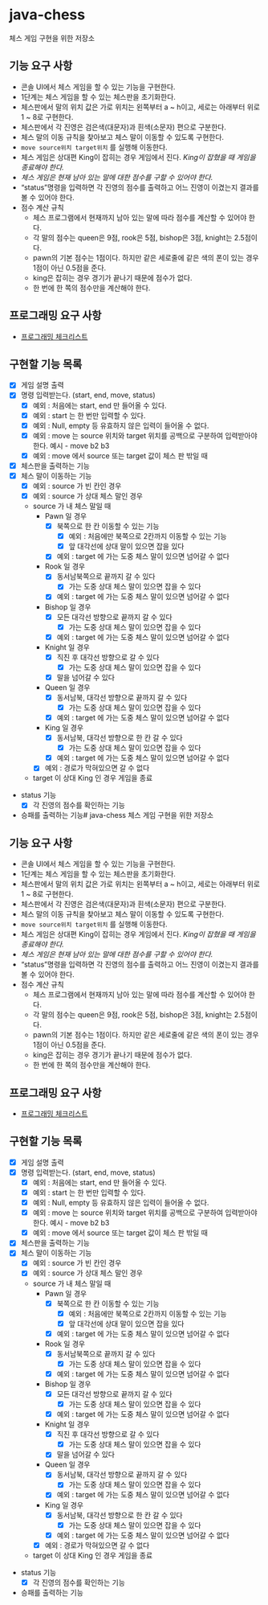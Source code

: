 # java-chess
체스 게임 구현을 위한 저장소
## 기능 요구 사항
* 콘솔 UI에서 체스 게임을 할 수 있는 기능을 구현한다.
* 1단계는 체스 게임을 할 수 있는 체스판을 초기화한다.
* 체스판에서 말의 위치 값은 가로 위치는 왼쪽부터 a ~ h이고, 세로는 아래부터 위로 1 ~ 8로 구현한다.
* 체스판에서 각 진영은 검은색(대문자)과 흰색(소문자) 편으로 구분한다.
* 체스 말의 이동 규칙을 찾아보고 체스 말이 이동할 수 있도록 구현한다.
* `move source위치 target위치` 를 실행해 이동한다.
* 체스 게임은 상대편 King이 잡히는 경우 게임에서 진다. *King이 잡혔을 때 게임을 종료해야 한다.*
* *체스 게임은 현재 남아 있는 말에 대한 점수를 구할 수 있어야 한다.*
* “status”명령을 입력하면 각 진영의 점수를 출력하고 어느 진영이 이겼는지 결과를 볼 수 있어야 한다.
* 점수 계산 규칙
    * 체스 프로그램에서 현재까지 남아 있는 말에 따라 점수를 계산할 수 있어야 한다.
    * 각 말의 점수는 queen은 9점, rook은 5점, bishop은 3점, knight는 2.5점이다.
    * pawn의 기본 점수는 1점이다. 하지만 같은 세로줄에 같은 색의 폰이 있는 경우 1점이 아닌 0.5점을 준다.
    * king은 잡히는 경우 경기가 끝나기 때문에 점수가 없다.
    * 한 번에 한 쪽의 점수만을 계산해야 한다.
## 프로그래밍 요구 사항
* [프로그래밍 체크리스트](https://github.com/woowacourse/woowacourse-docs/blob/master/cleancode/pr_checklist.md)
## 구현할 기능 목록
* [x] 게임 설명 출력
* [x] 명령 입력받는다. (start, end, move, status)
    * [x] 예외 : 처음에는 start, end 만 들어올 수 있다.
    * [x] 예외 : start 는 한 번만 입력할 수 있다.
    * [x] 예외 : Null, empty 등 유효하지 않은 입력이 들어올 수 없다.
    * [x] 예외 : move 는 source 위치와 target 위치를 공백으로 구분하여 입력받아야 한다. 예시 - move b2 b3
    * [x] 예외 : move 에서 source 또는 target 값이 체스 판 밖일 때
* [x] 체스판을 출력하는 기능
* [x] 체스 말이 이동하는 기능
    * [x] 예외 : source 가 빈 칸인 경우
    * [x] 예외 : source 가 상대 체스 말인 경우
    * source 가 내 체스 말일 때
        * Pawn 일 경우
            * [x] 북쪽으로 한 칸 이동할 수 있는 기능
                * [x] 예외 : 처음에만 북쪽으로 2칸까지 이동할 수 있는 기능
                * [x] 앞 대각선에 상대 말이 있으면 잡을  있다
            * [x] 예외 : target 에 가는 도중 체스 말이 있으면 넘어갈 수 없다
        * Rook 일 경우
            * [x] 동서남북쪽으로 끝까지 갈 수 있다
                * [x] 가는 도중 상대 체스 말이 있으면 잡을 수 있다
            * [x] 예외 : target 에 가는 도중 체스 말이 있으면 넘어갈 수 없다
        * Bishop 일 경우
            * [x] 모든 대각선 방향으로 끝까지 갈 수 있다
                * [x] 가는 도중 상대 체스 말이 있으면 잡을 수 있다
            * [x] 예외 : target 에 가는 도중 체스 말이 있으면 넘어갈 수 없다
        * Knight 일 경우
            * [x] 직진 후 대각선 방향으로 갈 수 있다
                * [x] 가는 도중 상대 체스 말이 있으면 잡을 수 있다
            * [x] 말을 넘어갈 수 있다
        * Queen 일 경우
            * [x] 동서남북, 대각선 방향으로 끝까지 갈 수 있다
                * [x] 가는 도중 상대 체스 말이 있으면 잡을 수 있다
            * [x] 예외 : target 에 가는 도중 체스 말이 있으면 넘어갈 수 없다
        * King 일 경우
            * [x] 동서남북, 대각선 방향으로 한 칸 갈 수 있다
                * [x] 가는 도중 상대 체스 말이 있으면 잡을 수 있다
            * [x] 예외 : target 에 가는 도중 체스 말이 있으면 넘어갈 수 없다
        * [x] 예외 : 경로가 막혀있으면 갈 수 없다
    * target 이 상대 King 인 경우 게임을 종료
* status 기능
    * [x] 각 진영의 점수를 확인하는 기능
* 승패를 출력하는 기능# java-chess
체스 게임 구현을 위한 저장소
## 기능 요구 사항
* 콘솔 UI에서 체스 게임을 할 수 있는 기능을 구현한다.
* 1단계는 체스 게임을 할 수 있는 체스판을 초기화한다.
* 체스판에서 말의 위치 값은 가로 위치는 왼쪽부터 a ~ h이고, 세로는 아래부터 위로 1 ~ 8로 구현한다.
* 체스판에서 각 진영은 검은색(대문자)과 흰색(소문자) 편으로 구분한다.
* 체스 말의 이동 규칙을 찾아보고 체스 말이 이동할 수 있도록 구현한다.
* `move source위치 target위치` 를 실행해 이동한다.
* 체스 게임은 상대편 King이 잡히는 경우 게임에서 진다. *King이 잡혔을 때 게임을 종료해야 한다.*
* *체스 게임은 현재 남아 있는 말에 대한 점수를 구할 수 있어야 한다.*
* “status”명령을 입력하면 각 진영의 점수를 출력하고 어느 진영이 이겼는지 결과를 볼 수 있어야 한다.
* 점수 계산 규칙
    * 체스 프로그램에서 현재까지 남아 있는 말에 따라 점수를 계산할 수 있어야 한다.
    * 각 말의 점수는 queen은 9점, rook은 5점, bishop은 3점, knight는 2.5점이다.
    * pawn의 기본 점수는 1점이다. 하지만 같은 세로줄에 같은 색의 폰이 있는 경우 1점이 아닌 0.5점을 준다.
    * king은 잡히는 경우 경기가 끝나기 때문에 점수가 없다.
    * 한 번에 한 쪽의 점수만을 계산해야 한다.
## 프로그래밍 요구 사항
* [프로그래밍 체크리스트](https://github.com/woowacourse/woowacourse-docs/blob/master/cleancode/pr_checklist.md)
## 구현할 기능 목록
* [x] 게임 설명 출력
* [x] 명령 입력받는다. (start, end, move, status)
    * [x] 예외 : 처음에는 start, end 만 들어올 수 있다.
    * [x] 예외 : start 는 한 번만 입력할 수 있다.
    * [x] 예외 : Null, empty 등 유효하지 않은 입력이 들어올 수 없다.
    * [x] 예외 : move 는 source 위치와 target 위치를 공백으로 구분하여 입력받아야 한다. 예시 - move b2 b3
    * [x] 예외 : move 에서 source 또는 target 값이 체스 판 밖일 때
* [x] 체스판을 출력하는 기능
* [x] 체스 말이 이동하는 기능
    * [x] 예외 : source 가 빈 칸인 경우
    * [x] 예외 : source 가 상대 체스 말인 경우
    * source 가 내 체스 말일 때
        * Pawn 일 경우
            * [x] 북쪽으로 한 칸 이동할 수 있는 기능
                * [x] 예외 : 처음에만 북쪽으로 2칸까지 이동할 수 있는 기능
                * [x] 앞 대각선에 상대 말이 있으면 잡을  있다
            * [x] 예외 : target 에 가는 도중 체스 말이 있으면 넘어갈 수 없다
        * Rook 일 경우
            * [x] 동서남북쪽으로 끝까지 갈 수 있다
                * [x] 가는 도중 상대 체스 말이 있으면 잡을 수 있다
            * [x] 예외 : target 에 가는 도중 체스 말이 있으면 넘어갈 수 없다
        * Bishop 일 경우
            * [x] 모든 대각선 방향으로 끝까지 갈 수 있다
                * [x] 가는 도중 상대 체스 말이 있으면 잡을 수 있다
            * [x] 예외 : target 에 가는 도중 체스 말이 있으면 넘어갈 수 없다
        * Knight 일 경우
            * [x] 직진 후 대각선 방향으로 갈 수 있다
                * [x] 가는 도중 상대 체스 말이 있으면 잡을 수 있다
            * [x] 말을 넘어갈 수 있다
        * Queen 일 경우
            * [x] 동서남북, 대각선 방향으로 끝까지 갈 수 있다
                * [x] 가는 도중 상대 체스 말이 있으면 잡을 수 있다
            * [x] 예외 : target 에 가는 도중 체스 말이 있으면 넘어갈 수 없다
        * King 일 경우
            * [x] 동서남북, 대각선 방향으로 한 칸 갈 수 있다
                * [x] 가는 도중 상대 체스 말이 있으면 잡을 수 있다
            * [x] 예외 : target 에 가는 도중 체스 말이 있으면 넘어갈 수 없다
        * [x] 예외 : 경로가 막혀있으면 갈 수 없다
    * target 이 상대 King 인 경우 게임을 종료
* status 기능
    * [x] 각 진영의 점수를 확인하는 기능
* 승패를 출력하는 기능